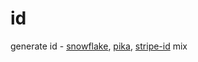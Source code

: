 # id
generate id - [snowflake](https://github.com/sony/sonyflake), [pika](https://github.com/hopinc/pika), [stripe-id](https://clerk.dev/blog/generating-sortable-stripe-like-ids-with-segment-ksuids) mix
